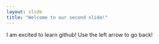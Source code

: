 ```yaml
---
layout: slide
title: "Welcome to our second slide!"
---
```

I am excited to learn github!
Use the left arrow to go back!